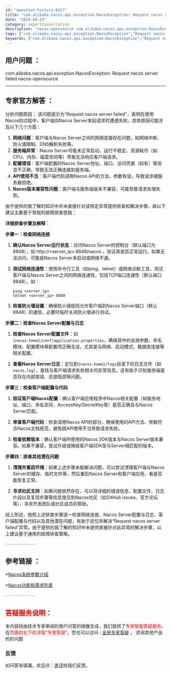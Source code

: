 ```yaml
---
id: "question-history-8417"
title: "com.alibaba.nacos.api.exception.NacosException: Request nacos server failed nacos-opensource"
date: "2024-04-23"
category: expertConsultation
description: "nacos-opensource com.alibaba.nacos.api.exception.NacosException: Request nacos server failed"
tags: ["com.alibaba.nacos.api.exception.NacosException","Request nacos server failed"]
keywords: ["com.alibaba.nacos.api.exception.NacosException","Request nacos server failed"]
---
```


## 用户问题 ： 
 com.alibaba.nacos.api.exception.NacosException: Request nacos server failed nacos-opensource 

---------------
## 专家官方解答 ：

分析问题原因：
该问题提示为“Request nacos server failed”，表明在使用Nacos的过程中，客户端向Nacos Server发起请求时遭遇失败。具体原因可能涉及以下几个方面：

1. **网络问题**：客户端与Nacos Server之间的网络连接存在问题，如网络中断、防火墙限制、DNS解析失败等。
2. **服务端异常**：Nacos Server可能未正常启动、运行不稳定、资源耗尽（如CPU、内存、磁盘空间等）导致无法响应客户端请求。
3. **配置错误**：客户端配置的Nacos Server地址、端口、访问凭据（如有）等信息不正确，导致无法正确连接到服务端。
4. **API使用不当**：客户端代码调用Nacos API的方法、参数有误，导致请求被服务器拒绝。
5. **Nacos版本兼容性问题**：客户端与服务端版本不兼容，可能导致请求处理失败。

由于提供的我了解的知识中并未直接针对该特定异常提供排查和解决步骤，故以下建议主要基于常规的故障排查思路：

**详细排查步骤及解释**：

**步骤一：检查网络连接**

1. **确认Nacos Server运行状态**：访问Nacos Server的控制台（默认端口为8848），如 http://<server_ip>:8848/nacos ，验证其是否正常运行。如果无法访问，可能是Nacos Server未启动或网络不通。

2. **测试网络连通性**：使用命令行工具（如ping、telnet）或网络诊断工具，测试客户端与Nacos Server之间的网络连通性，包括TCP端口连通性（默认端口8848）。如：
   ```
   ping <server_ip>
   telnet <server_ip> 8848
   ```

3. **检查防火墙设置**：确保防火墙规则允许客户端到Nacos Server端口（默认8848）的通信，必要时临时关闭防火墙进行测试。

**步骤二：检查Nacos Server配置与日志**

1. **检查Nacos Server配置文件**：如`{nacos.home}/conf/application.properties`，确保其中的全局参数、命名模块、配置模块等配置项正确无误，尤其是与网络、启动模式、数据库连接等相关配置。

2. **查看Nacos Server日志**：定位到`{nacos.home}/logs`目录下的日志文件（如`nacos.log`），查找与客户端请求失败相关的异常信息。这有助于识别服务端是否存在内部错误、资源瓶颈等问题。

**步骤三：检查客户端配置与代码**

1. **验证客户端Nacos配置**：确认客户端应用程序中Nacos相关配置（如服务地址、端口、命名空间、AccessKey/SecretKey等）是否正确且与Nacos Server匹配。

2. **审查客户端代码**：检查调用Nacos API的部分，确保使用的API方法、参数符合Nacos文档规范，避免因API使用不当导致请求失败。

3. **检查依赖版本**：确认客户端所使用的Nacos SDK版本与Nacos Server版本兼容。如果不兼容，尝试升级或降级客户端SDK至与Server相匹配的版本。

**步骤四：排查其他潜在问题**

1. **清理并重启环境**：如果上述步骤未能解决问题，可以尝试清理客户端与Nacos Server的缓存、临时文件等，然后重启Nacos Server和客户端应用，看是否能恢复正常。

2. **寻求社区支持**：如果问题依然存在，可以将详细的错误信息、配置文件、日志片段以及复现步骤等信息提交到Nacos社区（如GitHub issues、官方论坛等），寻求开发团队或社区成员的帮助。

综上所述，按照上述排查步骤逐一检查网络连接、Nacos Server配置与日志、客户端配置与代码以及其他潜在问题，有助于定位并解决“Request nacos server failed”异常。由于提供的我了解的知识中未提供直接针对此异常的解决步骤，以上建议基于通用的故障排查策略。


<font color="#949494">---------------</font> 


## 参考链接 ：

*[Nacos系统参数介绍](https://nacos.io/docs/latest/guide/admin/system-configurations)
 
 *[Nacos功能和需求列表](https://nacos.io/docs/latest/archive/feature-list)


 <font color="#949494">---------------</font> 
 


## <font color="#FF0000">答疑服务说明：</font> 

本内容经由技术专家审阅的用户问答的镜像生成，我们提供了<font color="#FF0000">专家智能答疑服务</font>，在<font color="#FF0000">页面的右下的浮窗”专家答疑“</font>。您也可以访问 : [全局专家答疑](https://opensource.alibaba.com/chatBot) 。 咨询其他产品的的问题

### 反馈
如问答有错漏，欢迎点：[差评](https://ai.nacos.io/user/feedbackByEnhancerGradePOJOID?enhancerGradePOJOId=11602)给我们反馈。
